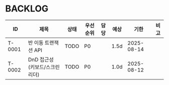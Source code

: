 # BACKLOG

| ID      | 제목                                 | 상태        | 우선순위 | 담당 | 예상 | 기한       | 비고 |
|---------|--------------------------------------|-------------|----------|------|------|------------|------|
| T-0001  | 반 이동 트랜잭션 API                 | TODO        | P0       |      | 1.5d | 2025-08-14 |     |
| T-0002  | DnD 접근성(키보드/스크린리더)        | TODO        | P0       |      | 1.0d | 2025-08-12 |     |
